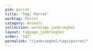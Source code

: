 ```yaml
---
pid: parrot
title: 'Tag: Parrot'
worktag: Parrot
category: Animals
collection: worktags_janbrueghel
layout: tagpage_janbrueghel
order: '127'
permalink: "/janbrueghel/tags/parrot/"
---
```

